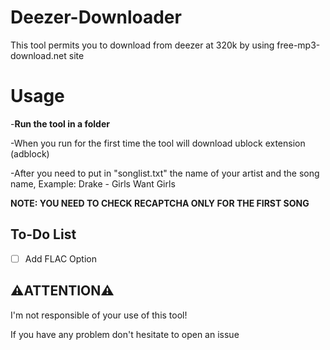 # Deezer-Downloader
 This tool permits you to download from deezer at 320k by using free-mp3-download.net site

# **Usage**
-**Run the tool in a folder**

-When you run for the first time the tool will download ublock extension (adblock)

-After you need to put in "songlist.txt" the name of your artist and the song name, 
Example: Drake - Girls Want Girls


**NOTE: YOU NEED TO CHECK RECAPTCHA ONLY FOR THE FIRST SONG**

## To-Do List

- [ ] Add FLAC Option

## **⚠️ATTENTION⚠️**

I'm not responsible of your use of this tool! 

If you have any problem don't hesitate to open an issue




